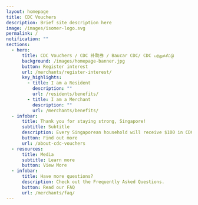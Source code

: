 ```yaml
---
layout: homepage
title: CDC Vouchers
description: Brief site description here
image: /images/isomer-logo.svg
permalink: /
notification: ""
sections:
  - hero:
      title: CDC Vouchers / CDC 补助券 / Baucar CDC/ CDC பற்றுச்சீட்டு
      background: /images/homepage-banner.jpg
      button: Register interest
      url: /merchants/register-interest/
      key_highlights:
        - title: I am a Resident
          description: ""
          url: /residents/benefits/
        - title: I am a Merchant
          description: ""
          url: /merchants/benefits/
  - infobar:
      title: Thank you for staying strong, Singapore!
      subtitle: Subtitle
      description: Every Singaporean household will receive $100 in CDC vouchers.
      button: Find out more
      url: /about-cdc-vouchers
  - resources:
      title: Media
      subtitle: Learn more
      button: View More
  - infobar:
      title: Have more questions?
      description: Check out the Frequently Asked Questions.
      button: Read our FAQ
      url: /merchants/faq/
---
```

